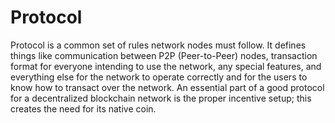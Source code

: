 # Protocol

Protocol is a common set of rules network nodes must follow. It defines things like communication between P2P (Peer-to-Peer) nodes, transaction format for everyone intending to use the network, any special features, and everything else for the network to operate correctly and for the users to know how to transact over the network. An essential part of a good protocol for a decentralized blockchain network is the proper incentive setup; this creates the need for its native coin.
